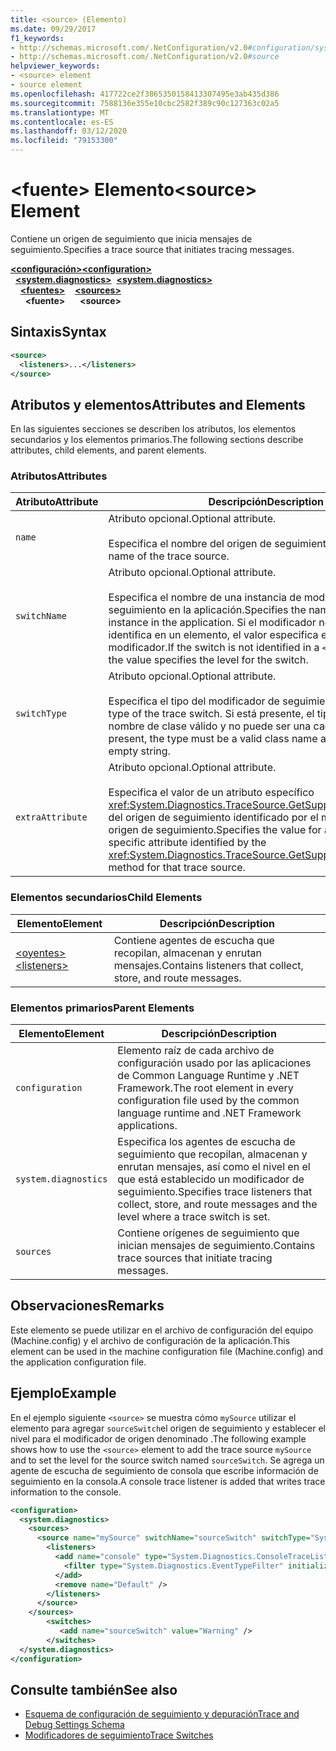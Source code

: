 ```yaml
---
title: <source> (Elemento)
ms.date: 09/29/2017
f1_keywords:
- http://schemas.microsoft.com/.NetConfiguration/v2.0#configuration/system.diagnostics/sources/source
- http://schemas.microsoft.com/.NetConfiguration/v2.0#source
helpviewer_keywords:
- <source> element
- source element
ms.openlocfilehash: 417722ce2f3865350158413307495e3ab435d386
ms.sourcegitcommit: 7588136e355e10cbc2582f389c90c127363c02a5
ms.translationtype: MT
ms.contentlocale: es-ES
ms.lasthandoff: 03/12/2020
ms.locfileid: "79153300"
---
```

# <a name="source-element"></a><span data-ttu-id="d0d4b-102">\<fuente> Elemento</span><span class="sxs-lookup"><span data-stu-id="d0d4b-102">\<source> Element</span></span>
<span data-ttu-id="d0d4b-103">Contiene un origen de seguimiento que inicia mensajes de seguimiento.</span><span class="sxs-lookup"><span data-stu-id="d0d4b-103">Specifies a trace source that initiates tracing messages.</span></span>  

<span data-ttu-id="d0d4b-104">[**\<configuración>**](../configuration-element.md)</span><span class="sxs-lookup"><span data-stu-id="d0d4b-104">[**\<configuration>**](../configuration-element.md)</span></span>\
<span data-ttu-id="d0d4b-105">&nbsp;&nbsp;[**\<system.diagnostics>**](system-diagnostics-element.md)</span><span class="sxs-lookup"><span data-stu-id="d0d4b-105">&nbsp;&nbsp;[**\<system.diagnostics>**](system-diagnostics-element.md)</span></span>\
<span data-ttu-id="d0d4b-106">&nbsp;&nbsp;&nbsp;&nbsp;[**\<fuentes>**](sources-element.md)</span><span class="sxs-lookup"><span data-stu-id="d0d4b-106">&nbsp;&nbsp;&nbsp;&nbsp;[**\<sources>**](sources-element.md)</span></span>\
<span data-ttu-id="d0d4b-107">&nbsp;&nbsp;&nbsp;&nbsp;&nbsp;&nbsp;**\<fuente>**</span><span class="sxs-lookup"><span data-stu-id="d0d4b-107">&nbsp;&nbsp;&nbsp;&nbsp;&nbsp;&nbsp;**\<source>**</span></span>

## <a name="syntax"></a><span data-ttu-id="d0d4b-108">Sintaxis</span><span class="sxs-lookup"><span data-stu-id="d0d4b-108">Syntax</span></span>  
  
```xml  
<source>
  <listeners>...</listeners>  
</source>  
```  
  
## <a name="attributes-and-elements"></a><span data-ttu-id="d0d4b-109">Atributos y elementos</span><span class="sxs-lookup"><span data-stu-id="d0d4b-109">Attributes and Elements</span></span>  
 <span data-ttu-id="d0d4b-110">En las siguientes secciones se describen los atributos, los elementos secundarios y los elementos primarios.</span><span class="sxs-lookup"><span data-stu-id="d0d4b-110">The following sections describe attributes, child elements, and parent elements.</span></span>  
  
### <a name="attributes"></a><span data-ttu-id="d0d4b-111">Atributos</span><span class="sxs-lookup"><span data-stu-id="d0d4b-111">Attributes</span></span>  
  
|<span data-ttu-id="d0d4b-112">Atributo</span><span class="sxs-lookup"><span data-stu-id="d0d4b-112">Attribute</span></span>|<span data-ttu-id="d0d4b-113">Descripción</span><span class="sxs-lookup"><span data-stu-id="d0d4b-113">Description</span></span>|  
|---------------|-----------------|  
|`name`|<span data-ttu-id="d0d4b-114">Atributo opcional.</span><span class="sxs-lookup"><span data-stu-id="d0d4b-114">Optional attribute.</span></span><br /><br /> <span data-ttu-id="d0d4b-115">Especifica el nombre del origen de seguimiento.</span><span class="sxs-lookup"><span data-stu-id="d0d4b-115">Specifies the name of the trace source.</span></span>|  
|`switchName`|<span data-ttu-id="d0d4b-116">Atributo opcional.</span><span class="sxs-lookup"><span data-stu-id="d0d4b-116">Optional attribute.</span></span><br /><br /> <span data-ttu-id="d0d4b-117">Especifica el nombre de una instancia de modificador de seguimiento en la aplicación.</span><span class="sxs-lookup"><span data-stu-id="d0d4b-117">Specifies the name of a trace switch instance in the application.</span></span> <span data-ttu-id="d0d4b-118">Si el modificador no `<switches>` se identifica en un elemento, el valor especifica el nivel del modificador.</span><span class="sxs-lookup"><span data-stu-id="d0d4b-118">If the switch is not identified in a `<switches>` element, the value specifies the level for the switch.</span></span>|  
|`switchType`|<span data-ttu-id="d0d4b-119">Atributo opcional.</span><span class="sxs-lookup"><span data-stu-id="d0d4b-119">Optional attribute.</span></span><br /><br /> <span data-ttu-id="d0d4b-120">Especifica el tipo del modificador de seguimiento.</span><span class="sxs-lookup"><span data-stu-id="d0d4b-120">Specifies the type of the trace switch.</span></span> <span data-ttu-id="d0d4b-121">Si está presente, el tipo debe ser un nombre de clase válido y no puede ser una cadena vacía.</span><span class="sxs-lookup"><span data-stu-id="d0d4b-121">If present, the type must be a valid class name and cannot be an empty string.</span></span>|  
|`extraAttribute`|<span data-ttu-id="d0d4b-122">Atributo opcional.</span><span class="sxs-lookup"><span data-stu-id="d0d4b-122">Optional attribute.</span></span><br /><br /> <span data-ttu-id="d0d4b-123">Especifica el valor de un atributo específico <xref:System.Diagnostics.TraceSource.GetSupportedAttributes%2A> del origen de seguimiento identificado por el método para ese origen de seguimiento.</span><span class="sxs-lookup"><span data-stu-id="d0d4b-123">Specifies the value for a trace source-specific attribute identified by the <xref:System.Diagnostics.TraceSource.GetSupportedAttributes%2A> method for that trace source.</span></span>|  
  
### <a name="child-elements"></a><span data-ttu-id="d0d4b-124">Elementos secundarios</span><span class="sxs-lookup"><span data-stu-id="d0d4b-124">Child Elements</span></span>  
  
|<span data-ttu-id="d0d4b-125">Elemento</span><span class="sxs-lookup"><span data-stu-id="d0d4b-125">Element</span></span>|<span data-ttu-id="d0d4b-126">Descripción</span><span class="sxs-lookup"><span data-stu-id="d0d4b-126">Description</span></span>|  
|-------------|-----------------|  
|[<span data-ttu-id="d0d4b-127">\<oyentes></span><span class="sxs-lookup"><span data-stu-id="d0d4b-127">\<listeners></span></span>](listeners-element-for-source.md)|<span data-ttu-id="d0d4b-128">Contiene agentes de escucha que recopilan, almacenan y enrutan mensajes.</span><span class="sxs-lookup"><span data-stu-id="d0d4b-128">Contains listeners that collect, store, and route messages.</span></span>|  
  
### <a name="parent-elements"></a><span data-ttu-id="d0d4b-129">Elementos primarios</span><span class="sxs-lookup"><span data-stu-id="d0d4b-129">Parent Elements</span></span>  
  
|<span data-ttu-id="d0d4b-130">Elemento</span><span class="sxs-lookup"><span data-stu-id="d0d4b-130">Element</span></span>|<span data-ttu-id="d0d4b-131">Descripción</span><span class="sxs-lookup"><span data-stu-id="d0d4b-131">Description</span></span>|  
|-------------|-----------------|  
|`configuration`|<span data-ttu-id="d0d4b-132">Elemento raíz de cada archivo de configuración usado por las aplicaciones de Common Language Runtime y .NET Framework.</span><span class="sxs-lookup"><span data-stu-id="d0d4b-132">The root element in every configuration file used by the common language runtime and .NET Framework applications.</span></span>|  
|`system.diagnostics`|<span data-ttu-id="d0d4b-133">Especifica los agentes de escucha de seguimiento que recopilan, almacenan y enrutan mensajes, así como el nivel en el que está establecido un modificador de seguimiento.</span><span class="sxs-lookup"><span data-stu-id="d0d4b-133">Specifies trace listeners that collect, store, and route messages and the level where a trace switch is set.</span></span>|  
|`sources`|<span data-ttu-id="d0d4b-134">Contiene orígenes de seguimiento que inician mensajes de seguimiento.</span><span class="sxs-lookup"><span data-stu-id="d0d4b-134">Contains trace sources that initiate tracing messages.</span></span>|  
  
## <a name="remarks"></a><span data-ttu-id="d0d4b-135">Observaciones</span><span class="sxs-lookup"><span data-stu-id="d0d4b-135">Remarks</span></span>  
 <span data-ttu-id="d0d4b-136">Este elemento se puede utilizar en el archivo de configuración del equipo (Machine.config) y el archivo de configuración de la aplicación.</span><span class="sxs-lookup"><span data-stu-id="d0d4b-136">This element can be used in the machine configuration file (Machine.config) and the application configuration file.</span></span>  
  
## <a name="example"></a><span data-ttu-id="d0d4b-137">Ejemplo</span><span class="sxs-lookup"><span data-stu-id="d0d4b-137">Example</span></span>  
 <span data-ttu-id="d0d4b-138">En el ejemplo siguiente `<source>` se muestra cómo `mySource` utilizar el elemento para agregar `sourceSwitch`el origen de seguimiento y establecer el nivel para el modificador de origen denominado .</span><span class="sxs-lookup"><span data-stu-id="d0d4b-138">The following example shows how to use the `<source>` element to add the trace source `mySource` and to set the level for the source switch named `sourceSwitch`.</span></span> <span data-ttu-id="d0d4b-139">Se agrega un agente de escucha de seguimiento de consola que escribe información de seguimiento en la consola.</span><span class="sxs-lookup"><span data-stu-id="d0d4b-139">A console trace listener is added that writes trace information to the console.</span></span>  
  
```xml  
<configuration>  
  <system.diagnostics>  
    <sources>  
      <source name="mySource" switchName="sourceSwitch" switchType="System.Diagnostics.SourceSwitch"  >  
        <listeners>  
          <add name="console" type="System.Diagnostics.ConsoleTraceListener" >  
            <filter type="System.Diagnostics.EventTypeFilter" initializeData="Error" />  
          </add>  
          <remove name="Default" />  
        </listeners>  
      </source>  
    </sources>  
        <switches>  
           <add name="sourceSwitch" value="Warning" />  
        </switches>
  </system.diagnostics>
</configuration>  
```  
  
## <a name="see-also"></a><span data-ttu-id="d0d4b-140">Consulte también</span><span class="sxs-lookup"><span data-stu-id="d0d4b-140">See also</span></span>

- [<span data-ttu-id="d0d4b-141">Esquema de configuración de seguimiento y depuración</span><span class="sxs-lookup"><span data-stu-id="d0d4b-141">Trace and Debug Settings Schema</span></span>](index.md)
- [<span data-ttu-id="d0d4b-142">Modificadores de seguimiento</span><span class="sxs-lookup"><span data-stu-id="d0d4b-142">Trace Switches</span></span>](../../../debug-trace-profile/trace-switches.md)
